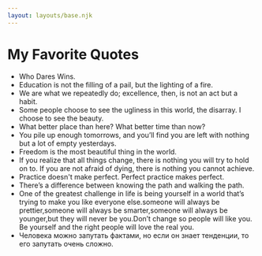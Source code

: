 ```yaml
---
layout: layouts/base.njk
---
```


# My Favorite Quotes
<div>
  <ul>
  <li>Who Dares Wins.</li>
  <li>Education is not the filling of a pail, but the lighting of a fire.</li>
  <li>We are what we repeatedly do; excellence, then, is not an act but a habit.</li>
  <li>Some people choose to see the ugliness in this world, the disarray. I choose to see the beauty.</li>
  <li>What better place than here? What better time than now?</li>
  <li>You pile up enough tomorrows, and you’ll find you are left with nothing but a lot of empty yesterdays.</li>
  <li>Freedom is the most beautiful thing in the world.</li>
  <li>If you realize that all things change, there is nothing you will try to hold on to. If you are not afraid of dying, there is nothing you cannot achieve.</li>
  <li>Practice doesn't make perfect. Perfect practice makes perfect.</li>
  <li>There’s a difference between knowing the path and walking the path.</li>
  <li>One of the greatest challenge in life is being yourself in a world that’s trying to make you like everyone else.someone will always be prettier,someone will always be smarter,someone will always be younger,but they will never be you.Don’t change so people will like you. Be yourself and the right people will love the real you.</li>
  <li>Человека можно запутать фактами, но если он знает тенденции, то его запутать очень сложно.</li>
  </ul>
</div>

